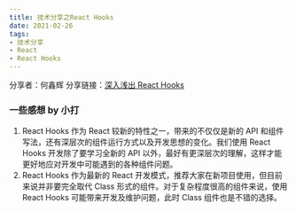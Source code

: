 ```yaml
---
title: 技术分享之React Hooks
date: 2021-02-26
tags:
- 技术分享
- React
- React Hooks
---
```


分享者：何鑫辉
分享链接：[深入浅出 React Hooks](https://github.com/TwoNingMengTea/reack-hook/blob/master/react-hooks.md)

### 一些感想 by 小打
1. React Hooks 作为 React 较新的特性之一，带来的不仅仅是新的 API 和组件写法，还有深层次的组件运行方式以及开发思想的变化。我们使用 React Hooks 开发除了要学习全新的 API 以外，最好有更深层次的理解，这样才能更好地应对开发中可能遇到的各种组件问题。
2. React Hooks 作为最新的 React 开发模式，推荐大家在新项目使用，但目前来说并非要完全取代 Class 形式的组件。对于复杂程度很高的组件来说，使用 React Hooks 可能带来开发及维护问题，此时 Class 组件也是不错的选择。
